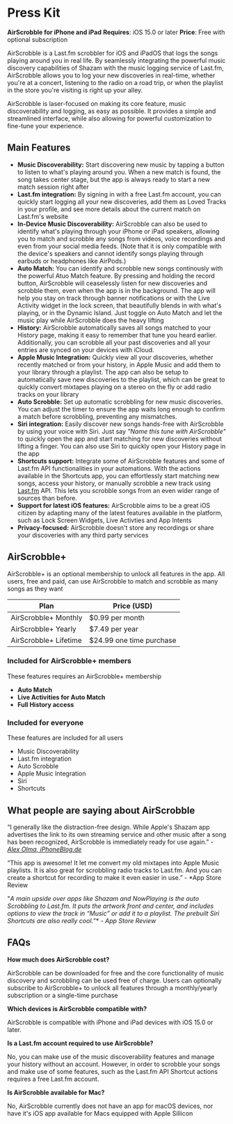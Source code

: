 # Press Kit

**AirScrobble for iPhone and iPad**
**Requires**: iOS 15.0 or later
**Price**: Free with optional subscription

AirScrobble is a Last.fm scrobbler for iOS and iPadOS that logs the songs playing around you in real life. By seamlessly integrating the powerful music discovery capabilities of Shazam with the music logging service of Last.fm, AirScrobble allows you to log your new discoveries in real-time, whether you're at a concert, listening to the radio on a road trip, or when the playlist in the store you're visiting is right up your alley.

AirScrobble is laser-focused on making its core feature, music discoverability and logging, as easy as possible. It provides a simple and streamlined interface, while also allowing for powerful customization to fine-tune your experience.

## Main Features

- **Music Discoverability:** Start discovering new music by tapping a button to listen to what's playing around you. When a new match is found, the song takes center stage, but the app is always ready to start a new match session right after
- **Last.fm integration:** By signing in with a free Last.fm account, you can quickly start logging all your new discoveries, add them as Loved Tracks in your profile, and see more details about the current match on Last.fm's website
- **In-Device Music Discoverability:** AirScrobble can also be used to identify what's playing through your iPhone or iPad speakers, allowing you to match and scrobble any songs from videos, voice recordings and even from your social media feeds. (Note that it is only compatible with the device's speakers and cannot identify songs playing through earbuds or headphones like AirPods.)
- **Auto Match:** You can identify and scrobble new songs continously with the powerful Atuo Match feature. By pressing and holding the record button, AirScrobble will ceaselessly listen for new discoveries and scrobble them, even when the app is in the background. The app  will help you stay on track through banner notifications or with the Live Activity widget in the lock screen, that beautifully blends in with what's playing, or in the Dynamic Island. Just toggle on Auto Match and let the music play while AirScrobble does the heavy lifting
- ************************History:************************ AirScrobble automatically saves all songs matched to your History page, making it easy to remember that tune you heard earlier. Additionally, you can scrobble all your past discoveries and all your entries are synced on your devices with iCloud.
- **Apple Music Integration:** Quickly view all your discoveries, whether recently matched or from your history, in Apple Music and add them to your library through a playlist. The app can also be setup to automatically save new discoveries to the playlist, which can be great to quickly convert mixtapes playing on a stereo on the fly or add radio tracks on your library
- **Auto Scrobble:** Set up automatic scrobbling for new music discoveries. You can adjust the timer to ensure the app waits long enough to confirm a match before scrobbling, preventing any mismatches.
- **Siri integration:** Easily discover new songs hands-free with AirScrobble by using your voice with Siri. Just say *"Name this tune with AirScrobble"* to quickly open the app and start matching for new discoveries without lifting a finger. You can also use Siri to quickly open your History page in the app
- **********************Shortcuts support:********************** Integrate some of AirScrobble features and some of Last.fm API functionalities in your automations. With the actions available in the Shortcuts app, you can effortlessly start matching new songs, access your history, or manually scrobble a new track using [Last.fm](http://last.fm/) API. This lets you scrobble songs from an even wider range of sources than before.
- **Support for latest iOS features:** AirScrobble aims to be a great iOS citizen by adapting many of the latest features available in the platform, such as Lock Screen Widgets, Live Activties and App Intents
- **Privacy-focused:** AirScrobble doesn't store any recordings or share your discoveries with any third party services

## AirScrobble+

AirScrobble+ is an optional membership to unlock all features in the app. All users, free and paid, can use AirScrobble to match and scrobble as many songs as they want

| Plan | Price (USD) |
| --- | --- |
| AirScrobble+ Monthly | $0.99 per month |
| AirScrobble+ Yearly | $7.49 per year |
| AirScrobble+ Lifetime | $24.99 one time purchase |

### Included for AirScrobble+ members

These features requires an AirScrobble+ membership

- **Auto Match**
- **Live Activities for Auto Match**
- **************Full History access**************

### Included for everyone

These features are included for all users

- Music Discoverability
- Last.fm integration
- Auto Scrobble
- Apple Music Integration
- Siri
- Shortcuts

## What people are saying about AirScrobble

“I generally like the distraction-free design. While Apple's Shazam app advertises the link to its own streaming service and other music after a song has been recognized, AirScrobble is immediately ready for use again.” - [*Alex Olma, iPhoneBlog.de*](https://www.iphoneblog.de/2023/02/27/airscrobble-die-freihandige-musikerkennung/)

“This app is awesome! It let me convert my old mixtapes into Apple Music playlists. It is also great for scrobbling radio tracks to Last.fm. And you can create a shortcut for recording to make it even easier in use.” - *App Store Review

"*A main upside over apps like Shazam and NowPlaying is the auto Scrobbling to Last.fm. It puts the artwork front and center, and includes options to view the track in “Music” or add it to a playlist. The prebuilt Siri Shortcuts are also really cool.*”* - *App Store Review*

## FAQs

**How much does AirScrobble cost?**

AirScrobble can be downloaded for free and the core functionality of music discovery and scrobbling can be used free of charge. Users can optionally subscribe to AirScrobble+ to unlock all features through a monthly/yearly subscription or a single-time purchase

**Which devices is AirScrobble compatible with?**

AirScrobble is compatible with iPhone and iPad devices with iOS 15.0 or later.

**************************************************************************************************Is a Last.fm account required to use AirScrobble?**************************************************************************************************

No, you can make use of the music discoverability features and manage your history without an account. However, in order to scrobble your songs and make use of some features, such as the Last.fm API Shortcut actions requires a free Last.fm account.

**Is AirScrobble available for Mac?**

No, AirScrobble currently does not have an app for macOS devices, nor have it's iOS app available for Macs equipped with Apple Sillicon